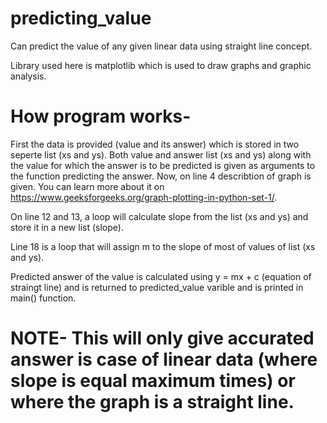 # predicting_value
Can predict the value of any given linear data using straight line concept. 

Library used here is matplotlib which is used to draw graphs and graphic analysis.

# How program works-
First the data is provided (value and its answer) which is stored in two seperte list (xs and ys).
Both value and answer list (xs and ys) along with the value for which the answer is to be predicted is given as arguments to the function predicting the answer.
Now, on line 4 describtion of graph is given. You can learn more about it on https://www.geeksforgeeks.org/graph-plotting-in-python-set-1/.

On line 12 and 13, a loop will calculate slope from the list (xs and ys) and store it in a new list (slope).

Line 18 is a loop that will assign m to the slope of most of values of list (xs and ys).

Predicted answer of the value is calculated using y = mx + c (equation of straingt line) and is returned to predicted_value varible and is printed in main() function.



# NOTE- This will only give accurated answer is case of linear data (where slope is equal maximum times) or where the graph is a straight line.
